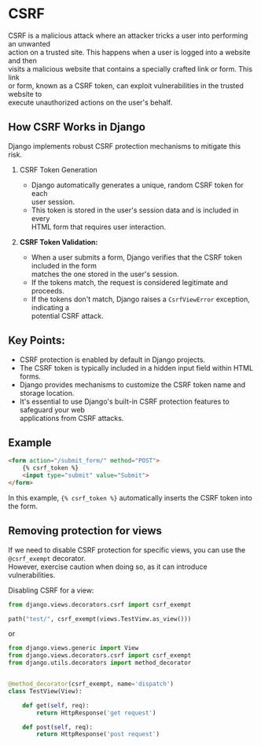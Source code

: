 # CSRF

CSRF is a malicious attack where an attacker tricks a user into performing an unwanted  
action on a trusted site. This happens when a user is logged into a website and then  
visits a malicious website that contains a specially crafted link or form. This link  
or form, known as a CSRF token, can exploit vulnerabilities in the trusted website to  
execute unauthorized actions on the user's behalf.  

## How CSRF Works in Django

Django implements robust CSRF protection mechanisms to mitigate this risk. 

1. CSRF Token Generation
   - Django automatically generates a unique, random CSRF token for each  
     user session.
   - This token is stored in the user's session data and is included in every  
     HTML form that requires user interaction.

2. **CSRF Token Validation:**
   - When a user submits a form, Django verifies that the CSRF token included in the form  
     matches the one stored in the user's session.  
   - If the tokens match, the request is considered legitimate and proceeds.  
   - If the tokens don't match, Django raises a `CsrfViewError` exception, indicating a  
     potential CSRF attack.  

## Key Points:

- CSRF protection is enabled by default in Django projects.
- The CSRF token is typically included in a hidden input field within HTML forms.  
- Django provides mechanisms to customize the CSRF token name and storage location.  
- It's essential to use Django's built-in CSRF protection features to safeguard your web  
  applications from CSRF attacks.

## Example

```html
<form action="/submit_form/" method="POST">
    {% csrf_token %}
    <input type="submit" value="Submit">
</form>
```

In this example, `{% csrf_token %}` automatically inserts the CSRF token into the form.  

## Removing protection for views

If we need to disable CSRF protection for specific views, you can use the `@csrf_exempt` decorator.  
However, exercise caution when doing so, as it can introduce vulnerabilities.  

Disabling CSRF for a view:  

```python
from django.views.decorators.csrf import csrf_exempt

path("test/", csrf_exempt(views.TestView.as_view()))
```

or  

```python
from django.views.generic import View
from django.views.decorators.csrf import csrf_exempt
from django.utils.decorators import method_decorator


@method_decorator(csrf_exempt, name='dispatch')
class TestView(View):

    def get(self, req):
        return HttpResponse('get request')

    def post(self, req):
        return HttpResponse('post request')
```

